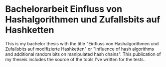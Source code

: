 # Bachelorarbeit Einfluss von Hashalgorithmen und Zufallsbits auf Hashketten
This is my bachelor thesis with the title "Einfluss von Hashalgorithmen und Zufallsbits auf modifizierte Hashketten" or "Influence of hash algorithms and additional random bits on manipulated hash chains". This publication of my theseis includes the source of the tools I've written for the tests.
